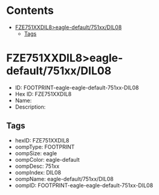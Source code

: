 



Contents
========

* [FZE751XXDIL8>eagle-default/751xx/DIL08](#fze751xxdil8eagle-default751xxdil08)
	* [Tags](#tags)

# FZE751XXDIL8>eagle-default/751xx/DIL08

- ID: FOOTPRINT-eagle-eagle-default-751xx-DIL08
- Hex ID: FZE751XXDIL8
- Name: 
- Description: 

## Tags

- hexID: FZE751XXDIL8
- oompType: FOOTPRINT
- oompSize: eagle
- oompColor: eagle-default
- oompDesc: 751xx
- oompIndex: DIL08
- oompName: eagle-default/751xx/DIL08
- oompID: FOOTPRINT-eagle-eagle-default-751xx-DIL08
